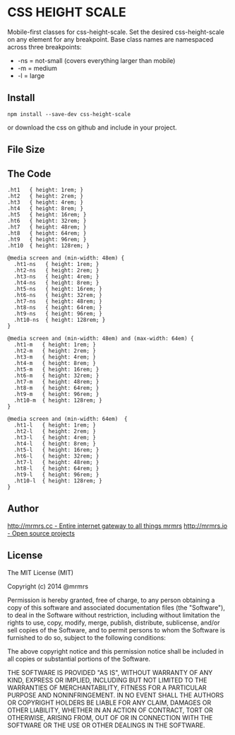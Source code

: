 # CSS HEIGHT SCALE

  Mobile-first classes for css-height-scale.
  Set the desired css-height-scale on any element for any breakpoint.
  Base class names are namespaced across three breakpoints:

*  -ns = not-small (covers everything larger than mobile)
*  -m  = medium
*  -l  = large

## Install
```
npm install --save-dev css-height-scale
```
or download the css on github and include in your project.

## File Size


## The Code
```
.ht1   { height: 1rem; }
.ht2   { height: 2rem; }
.ht3   { height: 4rem; }
.ht4   { height: 8rem; }
.ht5   { height: 16rem; }
.ht6   { height: 32rem; }
.ht7   { height: 48rem; }
.ht8   { height: 64rem; }
.ht9   { height: 96rem; }
.ht10  { height: 128rem; }

@media screen and (min-width: 48em) {
  .ht1-ns   { height: 1rem; }
  .ht2-ns   { height: 2rem; }
  .ht3-ns   { height: 4rem; }
  .ht4-ns   { height: 8rem; }
  .ht5-ns   { height: 16rem; }
  .ht6-ns   { height: 32rem; }
  .ht7-ns   { height: 48rem; }
  .ht8-ns   { height: 64rem; }
  .ht9-ns   { height: 96rem; }
  .ht10-ns  { height: 128rem; }
}

@media screen and (min-width: 48em) and (max-width: 64em) {
  .ht1-m   { height: 1rem; }
  .ht2-m   { height: 2rem; }
  .ht3-m   { height: 4rem; }
  .ht4-m   { height: 8rem; }
  .ht5-m   { height: 16rem; }
  .ht6-m   { height: 32rem; }
  .ht7-m   { height: 48rem; }
  .ht8-m   { height: 64rem; }
  .ht9-m   { height: 96rem; }
  .ht10-m  { height: 128rem; }
}

@media screen and (min-width: 64em)  {
  .ht1-l   { height: 1rem; }
  .ht2-l   { height: 2rem; }
  .ht3-l   { height: 4rem; }
  .ht4-l   { height: 8rem; }
  .ht5-l   { height: 16rem; }
  .ht6-l   { height: 32rem; }
  .ht7-l   { height: 48rem; }
  .ht8-l   { height: 64rem; }
  .ht9-l   { height: 96rem; }
  .ht10-l  { height: 128rem; }
}

```

## Author

[http://mrmrs.cc - Entire internet gateway to all things mrmrs](http://mrmrs.cc)
[http://mrmrs.io - Open source projects](http://mrmrs.io)

## License

The MIT License (MIT)

Copyright (c) 2014 @mrmrs

Permission is hereby granted, free of charge, to any person obtaining a copy
of this software and associated documentation files (the "Software"), to deal
in the Software without restriction, including without limitation the rights
to use, copy, modify, merge, publish, distribute, sublicense, and/or sell
copies of the Software, and to permit persons to whom the Software is
furnished to do so, subject to the following conditions:

The above copyright notice and this permission notice shall be included in
all copies or substantial portions of the Software.

THE SOFTWARE IS PROVIDED "AS IS", WITHOUT WARRANTY OF ANY KIND, EXPRESS OR
IMPLIED, INCLUDING BUT NOT LIMITED TO THE WARRANTIES OF MERCHANTABILITY,
FITNESS FOR A PARTICULAR PURPOSE AND NONINFRINGEMENT. IN NO EVENT SHALL THE
AUTHORS OR COPYRIGHT HOLDERS BE LIABLE FOR ANY CLAIM, DAMAGES OR OTHER
LIABILITY, WHETHER IN AN ACTION OF CONTRACT, TORT OR OTHERWISE, ARISING FROM,
OUT OF OR IN CONNECTION WITH THE SOFTWARE OR THE USE OR OTHER DEALINGS IN
THE SOFTWARE.

